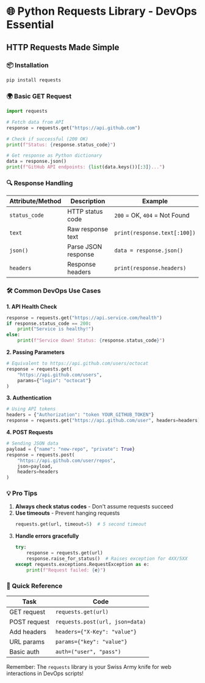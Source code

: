 # 🌐 Python Requests Library - DevOps Essential

## HTTP Requests Made Simple

### 📦 Installation
```bash
pip install requests
```

### 🌍 Basic GET Request
```python
import requests

# Fetch data from API
response = requests.get("https://api.github.com")

# Check if successful (200 OK)
print(f"Status: {response.status_code}")

# Get response as Python dictionary
data = response.json()
print(f"GitHub API endpoints: {list(data.keys())[:3]}...")
```

### 🔍 Response Handling
| Attribute/Method | Description | Example |
|-----------------|-------------|---------|
| `status_code` | HTTP status code | `200` = OK, `404` = Not Found |
| `text` | Raw response text | `print(response.text[:100])` |
| `json()` | Parse JSON response | `data = response.json()` |
| `headers` | Response headers | `print(response.headers)` |

### 🛠️ Common DevOps Use Cases

**1. API Health Check**
```python
response = requests.get("https://api.service.com/health")
if response.status_code == 200:
    print("Service is healthy!")
else:
    print(f"Service down! Status: {response.status_code}")
```

**2. Passing Parameters**
```python
# Equivalent to https://api.github.com/users/octocat
response = requests.get(
    "https://api.github.com/users",
    params={"login": "octocat"}
)
```

**3. Authentication**
```python
# Using API tokens
headers = {"Authorization": "token YOUR_GITHUB_TOKEN"}
response = requests.get("https://api.github.com/user", headers=headers)
```

**4. POST Requests**
```python
# Sending JSON data
payload = {"name": "new-repo", "private": True}
response = requests.post(
    "https://api.github.com/user/repos",
    json=payload,
    headers=headers
)
```

### 💡 Pro Tips
1. **Always check status codes** - Don't assume requests succeed
2. **Use timeouts** - Prevent hanging requests
   ```python
   requests.get(url, timeout=5)  # 5 second timeout
   ```
3. **Handle errors gracefully**
   ```python
   try:
       response = requests.get(url)
       response.raise_for_status()  # Raises exception for 4XX/5XX
   except requests.exceptions.RequestException as e:
       print(f"Request failed: {e}")
   ```

### 🧾 Quick Reference
| Task | Code |
|------|------|
| GET request | `requests.get(url)` |
| POST request | `requests.post(url, json=data)` |
| Add headers | `headers={"X-Key": "value"}` |
| URL params | `params={"key": "value"}` |
| Basic auth | `auth=("user", "pass")` |

Remember: The `requests` library is your Swiss Army knife for web interactions in DevOps scripts!
